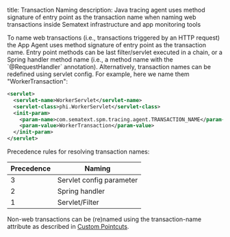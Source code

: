 title: Transaction Naming
description: Java tracing agent uses method signature of entry point as the transaction name when naming web transactions inside Sematext infrastructure and app monitoring tools

To name web transactions (i.e., transactions triggered by an HTTP
request) the App Agent uses method signature of entry point
as the transaction name. Entry point methods can be last filter/servlet
executed in a chain, or a Spring handler method name (i.e., a method
name with the \`@RequestHandler\` annotation). Alternatively,
transaction names can be redefined using servlet config.  For example,
here we name them "WorkerTransaction":

``` xml
<servlet>
  <servlet-name>WorkerServlet</servlet-name>
  <servlet-class>phi.WorkerServlet</servlet-class>
  <init-param>
    <param-name>com.sematext.spm.tracing.agent.TRANSACTION_NAME</param-name>
    <param-value>WorkerTransaction</param-value>
  </init-param>
</servlet> 
```

Precedence rules for resolving transaction names:

<table>
<thead>
<tr class="header">
<th>Precedence</th>
<th>Naming</th>
</tr>
</thead>
<tbody>
<tr class="odd">
<td>3</td>
<td>Servlet config parameter</td>
</tr>
<tr class="even">
<td>2</td>
<td>Spring handler</td>
</tr>
<tr class="odd">
<td>1</td>
<td>Servlet/Filter</td>
</tr>
</tbody>
</table>

Non-web transactions can be (re)named using the transaction-name
attribute as described in [Custom Pointcuts](custom-pointcuts).

